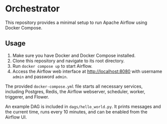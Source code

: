 # Orchestrator

This repository provides a minimal setup to run Apache Airflow using Docker Compose.

## Usage

1. Make sure you have Docker and Docker Compose installed.
2. Clone this repository and navigate to its root directory.
3. Run `docker compose up` to start Airflow.
4. Access the Airflow web interface at [http://localhost:8080](http://localhost:8080) with username `admin` and password `admin`.

The provided `docker-compose.yml` file starts all necessary services, including Postgres, Redis, the Airflow webserver, scheduler, worker, triggerer, and Flower.

An example DAG is included in `dags/hello_world.py`. It prints messages and the current time, runs every 10 minutes, and can be enabled from the Airflow UI.
